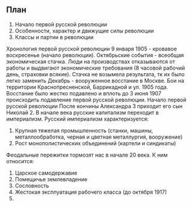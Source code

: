 ## План
1. Начало первой русской революции
2. Особенности, характер и движущие силы революции
3. Классы и партии в революции

Хронология первой русской революции
9 января 1905 - кровавое воскресенье (начало революции).
Октябрьские события - всеобщая экономическая стачка. Люди на производствах отказываются от работы и выдвигают экономические требования (8 часовой рабочий день, страховки всякие). Стачка не возымела результата, тк их было легко заменить
Декабрь - вооруженное восстание в Москве. Бои на территории Краснопресненской, Баррикадной и ул. 1905 года.
Восстание было жестко подавлено и вплоть до 3 июня 1907 происходить подавление первой русской революции. 
Начало первой русской революции
После кончины Александра 3 приходит его сын Николай 2. В начале века русские капитализм переходит в империализм. Русский империализм характеризуется:
1. Крупная тяжелая промышленность (станки, машины, металлообработка, черная и цветная металлургия, вооружение)
2. Рост монополистических объединений (картели и синдикаты)

Феодальные пережитки тормозят нас в начале 20 века. К ним относится:
1. Царское самодержавие
2. Помещичье землевладение
3. Сословность
4. Жестокая эксплуатация рабочего класса (до октября 1917)
5. 